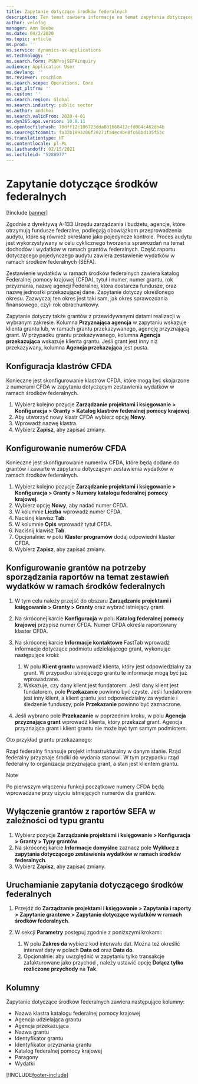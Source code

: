 ```yaml
---
title: Zapytanie dotyczące środków federalnych
description: Ten temat zawiera informacje na temat zapytania dotyczącego środków federalnych.
author: velofog
manager: Ann Beebe
ms.date: 04/2/2020
ms.topic: article
ms.prod: ''
ms.service: dynamics-ax-applications
ms.technology: ''
ms.search.form: PSNProjSEFAinquiry
audience: Application User
ms.devlang: ''
ms.reviewer: roschlom
ms.search.scope: Operations, Core
ms.tgt_pltfrm: ''
ms.custom: ''
ms.search.region: Global
ms.search.industry: public sector
ms.author: andchoi
ms.search.validFrom: 2020-4-01
ms.dyn365.ops.version: 10.0.11
ms.openlocfilehash: 70dff12c106723dda801668412cfd084c462db4b
ms.sourcegitcommit: fa32b1893286f20271fa4ec4be8fc68bd135f53c
ms.translationtype: HT
ms.contentlocale: pl-PL
ms.lasthandoff: 02/15/2021
ms.locfileid: "5288977"
---
```

# <a name="schedule-of-expenditures-of-federal-awards-inquiry"></a>Zapytanie dotyczące środków federalnych

[!include [banner](../includes/banner.md)]

Zgodnie z dyrektywą A-133 Urzędu zarządzania i budżetu, agencje, które otrzymują fundusze federalne, podlegają obowiązkom przeprowadzenia audytu, które są również określane jako pojedyncze kontrole. Proces audytu jest wykorzystywany w celu cyklicznego tworzenia sprawozdań na temat dochodów i wydatków w ramach grantów federalnych. Część raportu dotyczącego pojedynczego audytu zawiera zestawienie wydatków w ramach środków federalnych (SEFA).

Zestawienie wydatków w ramach środków federalnych zawiera katalog Federalnej pomocy krajowej (CFDA), tytuł i numer, numer grantu, rok przyznania, nazwę agencji Federalnej, która dostarcza fundusze, oraz nazwę jednostki przekazującej dane. Zapytanie dotyczy określonego okresu. Zazwyczaj ten okres jest taki sam, jak okres sprawozdania finansowego, czyli rok obrachunkowy.

Zapytanie dotyczy także grantów z przewidywanymi datami realizacji w wybranym zakresie. Kolumna **Przyznająca agencja** w zapytaniu wskazuje klienta grantu lub, w ramach grantu przekazywanego, agencję przyznającą grant. W przypadku grantu przekazywanego, kolumna **Agencja przekazująca** wskazuje klienta grantu. Jeśli grant jest inny niż przekazywany, kolumna **Agencja przekazująca** jest pusta.

## <a name="set-up-the-cfda-clusters"></a>Konfiguracja klastrów CFDA

Konieczne jest skonfigurowanie klastrów CFDA, które mogą być skojarzone z numerami CFDA w zapytaniu dotyczącym zestawienia wydatków w ramach środków federalnych.

1. Wybierz kolejno pozycje **Zarządzanie projektami i księgowanie \> Konfiguracja \> Granty \> Katalog klastrów federalnej pomocy krajowej**.
2. Aby utworzyć nowy klastr CFDA wybierz opcję **Nowy**.
3. Wprowadź nazwę klastra.
4. Wybierz **Zapisz**, aby zapisać zmiany.

## <a name="set-up-cfda-numbers"></a>Konfigurowanie numerów CFDA

Konieczne jest skonfigurowanie numerów CFDA, które będą dodane do grantów i zawarte w zapytaniu dotyczącym zestawienia wydatków w ramach środków federalnych.

1. Wybierz kolejno pozycje **Zarządzanie projektami i księgowanie \> Konfiguracja \> Granty \> Numery katalogu federalnej pomocy krajowej**.
2. Wybierz opcję **Nowy**, aby nadać numer CFDA.
3. W kolumnie **Liczba** wprowadź numer CFDA.
4. Naciśnij klawisz **Tab**.
5. W kolumnie **Opis** wprowadź tytuł CFDA.
6. Naciśnij klawisz **Tab**.
7. Opcjonalnie: w polu **Klaster programów** dodaj odpowiedni klaster CFDA.
8. Wybierz **Zapisz**, aby zapisać zmiany.

## <a name="set-up-grants-to-report-for-the-schedule-of-expenditures-of-federal-awards-inquiry"></a>Konfigurowanie grantów na potrzeby sporządzania raportów na temat zestawień wydatków w ramach środków federalnych

1. W tym celu należy przejść do obszaru **Zarządzanie projektami i księgowanie \> Granty \> Granty** oraz wybrać istniejący grant.
2. Na skróconej karcie **Konfiguracja** w polu **Katalog federalnej pomocy krajowej** przypisz numer CFDA. Numer CFDA określa raportowany klaster CFDA.
3. Na skróconej karcie **Informacje kontaktowe** FastTab wprowadź informacje dotyczące podmiotu udzielającego grant, wykonując następujące kroki:

    1. W polu **Klient grantu** wprowadź klienta, który jest odpowiedzialny za grant. W przypadku istniejącego grantu te informacje mogą być już wprowadzane.
    2. Wskazuje, czy dany klient jest fundatorem. Jeśli dany klient jest fundatorem, pole **Przekazanie** powinno być czyste. Jeśli fundatorem jest inny klient, a klient grantu jest odpowiedzialny za wydanie i śledzenie funduszy, pole **Przekazanie** powinno być zaznaczone.

4. Jeśli wybrano pole **Przekazanie** w poprzednim kroku, w polu **Agencja przyznająca grant** wprowadź klienta, który przekazał grant. Agencja przyznająca grant i klient grantu nie może być tym samym podmiotem.

Oto przykład grantu przekazanego:

Rząd federalny finansuje projekt infrastrukturalny w danym stanie. Rząd federalny przyznaje środki do wydania stanowi. W tym przypadku rząd federalny to organizacja przyznająca grant, a stan jest klientem grantu.

> [!NOTE] 
> Po pierwszym włączeniu funkcji początkowe numery CFDA będą wprowadzane przy użyciu istniejących numerów dla grantów.

## <a name="exclude-grants-from-sefa-reporting-based-on-the-grant-type"></a>Wyłączenie grantów z raportów SEFA w zależności od typu grantu

1. Wybierz pozycje **Zarządzanie projektami i księgowanie \> Konfiguracja \> Granty \> Typy grantów**.
2. Na skróconej karcie **Informacje domyślne** zaznacz pole **Wyklucz z zapytania dotyczącego zestawienia wydatków w ramach środków federalnych**.
3. Wybierz **Zapisz**, aby zapisać zmiany.

## <a name="run-the-schedule-of-expenditures-of-federal-awards-inquiry"></a>Uruchamianie zapytania dotyczącego środków federalnych

1. Przejdź do **Zarządzanie projektami i księgowanie \> Zapytania i raporty \> Zapytanie grantowe \> Zapytanie dotyczące wydatków w ramach środków federalnych**.
2. W sekcji **Parametry** postępuj zgodnie z poniższymi krokami:

    1. W polu **Zakres da** wybierz kod interwału dat. Można też określić interwał daty w polach **Data od** oraz **Data do**.
    2. Opcjonalnie: aby uwzględnić w zapytaniu tylko transakcje zafakturowane jako przychód , należy ustawić opcję **Dołącz tylko rozliczone przychody** na **Tak**.

## <a name="columns"></a>Kolumny

Zapytanie dotyczące środków federalnych zawiera następujące kolumny:

- Nazwa klastra katalogu federalnej pomocy krajowej
- Agencja udzielająca grantu
- Agencja przekazująca
- Nazwa grantu
- Identyfikator grantu
- Identyfikator przyznania grantu
- Katalog federalnej pomocy krajowej
- Paragony
- Wydatki


[!INCLUDE[footer-include](../includes/footer-banner.md)]